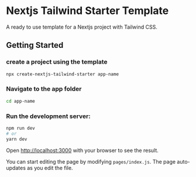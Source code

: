 # Nextjs Tailwind Starter Template
A ready to use template for a Nextjs project with Tailwind CSS. 

## Getting Started

### create a project using the template

```bash
npx create-nextjs-tailwind-starter app-name
```

### Navigate to the app folder
```bash
cd app-name
```

### Run the development server:

```bash
npm run dev
# or
yarn dev
```

Open [http://localhost:3000](http://localhost:3000) with your browser to see the result.

You can start editing the page by modifying `pages/index.js`. The page auto-updates as you edit the file.

